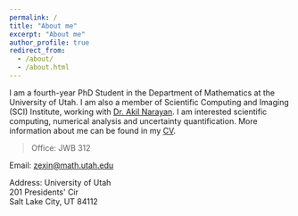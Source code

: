 ```yaml
---
permalink: /
title: "About me"
excerpt: "About me"
author_profile: true
redirect_from: 
  - /about/
  - /about.html
---
```


I am a fourth-year PhD Student in the Department of Mathematics at the University of Utah. I am also a member of Scientific Computing and Imaging (SCI) Institute, working with [Dr. Akil Narayan](http://www.sci.utah.edu/~akil/). I am interested scientific computing, numerical analysis and uncertainty quantification. More information about me can be found in my [CV](http://zexinliu.github.io/files/CV.pdf).

> Office: JWB 312

  Email: zexin@math.utah.edu
  
  Address: University of Utah\
           201 Presidents' Cir\
           Salt Lake City, UT 84112

